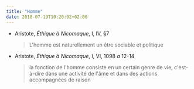 ```yaml
---
title: "Homme"
date: 2018-07-19T10:20:02+02:00
---
```


* Aristote, *Éthique à Nicomaque*, I, IV, §7

	> L'homme est naturellement un être sociable et politique

* Aristote, *Éthique à Nicomaque*, I, VI, 1098 *a* 12-14
	
	> la fonction de l'homme consiste en un certain genre de vie, c'est-à-dire
	> dans une activité de l'âme et dans des actions accompagnées de raison